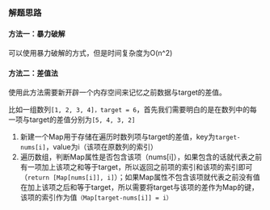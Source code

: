 ### 解题思路

#### 方法一：暴力破解

可以使用暴力破解的方式，但是时间复杂度为O(n^2)

#### 方法二：差值法

使用此方法需要新开辟一个内存空间来记忆之前数据与target的差值。

比如一组数列`[1, 2, 3, 4]，target = 6`，首先我们需要明白的是在数列中的每一项与target的差值分别为`[5, 4, 3, 2]`

1. 新建一个Map用于存储在遍历时数列项与target的差值，key为`target-nums[i]`，value为i（该项在原数列的索引）
2. 遍历数组，判断Map属性是否包含该项（nums[i]），如果包含的话就代表之前有一项加上该项之和等于target，所以返回之前项的索引和该项的索引即可（`return [Map[nums[i]], i]`）；如果Map属性不包含该项就代表之前没有值在加上该项之后和等于target，所以需要将target与该项的差作为Map的键，该项的索引作为值`（Map[target-nums[i]] = i）`
